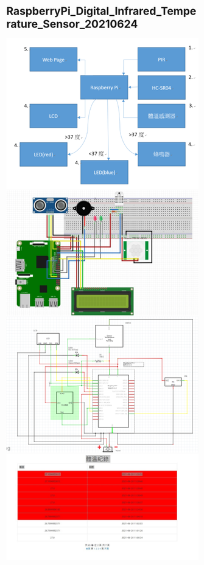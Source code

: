 # RaspberryPi_Digital_Infrared_Temperature_Sensor_20210624
![plot](./DITS/1.png)
![plot](./DITS/2.jpg)
![plot](./DITS/3.png)
![plot](./DITS/4.jpg)
